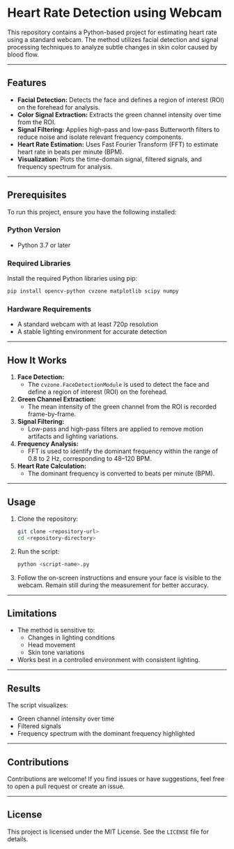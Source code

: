 # Heart Rate Detection using Webcam

This repository contains a Python-based project for estimating heart rate using a standard webcam. The method utilizes facial detection and signal processing techniques to analyze subtle changes in skin color caused by blood flow.

---

## Features

- **Facial Detection:** Detects the face and defines a region of interest (ROI) on the forehead for analysis.
- **Color Signal Extraction:** Extracts the green channel intensity over time from the ROI.
- **Signal Filtering:** Applies high-pass and low-pass Butterworth filters to reduce noise and isolate relevant frequency components.
- **Heart Rate Estimation:** Uses Fast Fourier Transform (FFT) to estimate heart rate in beats per minute (BPM).
- **Visualization:** Plots the time-domain signal, filtered signals, and frequency spectrum for analysis.

---

## Prerequisites

To run this project, ensure you have the following installed:

### **Python Version**
- Python 3.7 or later

### **Required Libraries**
Install the required Python libraries using pip:

```bash
pip install opencv-python cvzone matplotlib scipy numpy
```

### **Hardware Requirements**
- A standard webcam with at least 720p resolution
- A stable lighting environment for accurate detection

---

## How It Works

1. **Face Detection:**
   - The `cvzone.FaceDetectionModule` is used to detect the face and define a region of interest (ROI) on the forehead.
2. **Green Channel Extraction:**
   - The mean intensity of the green channel from the ROI is recorded frame-by-frame.
3. **Signal Filtering:**
   - Low-pass and high-pass filters are applied to remove motion artifacts and lighting variations.
4. **Frequency Analysis:**
   - FFT is used to identify the dominant frequency within the range of 0.8 to 2 Hz, corresponding to 48–120 BPM.
5. **Heart Rate Calculation:**
   - The dominant frequency is converted to beats per minute (BPM).

---

## Usage

1. Clone the repository:
   ```bash
   git clone <repository-url>
   cd <repository-directory>
   ```
2. Run the script:
   ```bash
   python <script-name>.py
   ```
3. Follow the on-screen instructions and ensure your face is visible to the webcam. Remain still during the measurement for better accuracy.

---

## Limitations

- The method is sensitive to:
  - Changes in lighting conditions
  - Head movement
  - Skin tone variations
- Works best in a controlled environment with consistent lighting.

---

## Results

The script visualizes:
- Green channel intensity over time
- Filtered signals
- Frequency spectrum with the dominant frequency highlighted

---

## Contributions

Contributions are welcome! If you find issues or have suggestions, feel free to open a pull request or create an issue.

---

## License

This project is licensed under the MIT License. See the `LICENSE` file for details.

